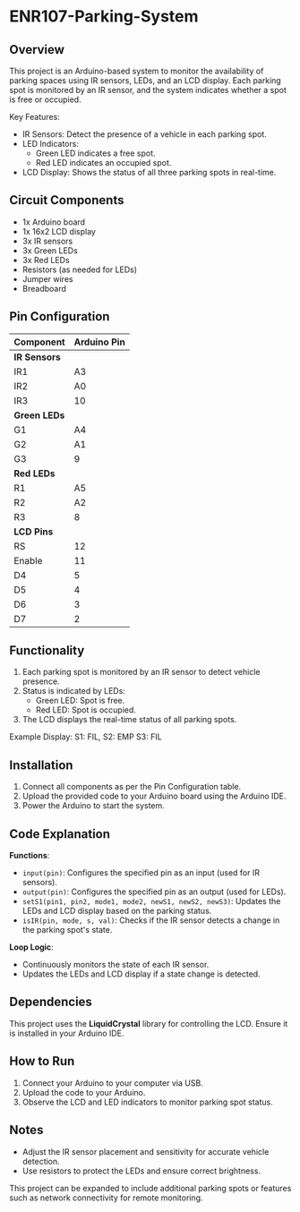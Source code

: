 # ENR107-Parking-System

Overview
--------
This project is an Arduino-based system to monitor the availability of parking spaces using IR sensors, LEDs, and an LCD display. Each parking spot is monitored by an IR sensor, and the system indicates whether a spot is free or occupied.

Key Features:
- IR Sensors: Detect the presence of a vehicle in each parking spot.
- LED Indicators:
  - Green LED indicates a free spot.
  - Red LED indicates an occupied spot.
- LCD Display: Shows the status of all three parking spots in real-time.

Circuit Components
-------------------
- 1x Arduino board
- 1x 16x2 LCD display
- 3x IR sensors
- 3x Green LEDs
- 3x Red LEDs
- Resistors (as needed for LEDs)
- Jumper wires
- Breadboard

Pin Configuration
-----------------
| Component      | Arduino Pin |
|----------------|-------------|
| **IR Sensors** |             |
| IR1            | A3          |
| IR2            | A0          |
| IR3            | 10          |
| **Green LEDs** |             |
| G1             | A4          |
| G2             | A1          |
| G3             | 9           |
| **Red LEDs**   |             |
| R1             | A5          |
| R2             | A2          |
| R3             | 8           |
| **LCD Pins**   |             |
| RS             | 12          |
| Enable         | 11          |
| D4             | 5           |
| D5             | 4           |
| D6             | 3           |
| D7             | 2           |

Functionality
-------------
1. Each parking spot is monitored by an IR sensor to detect vehicle presence.
2. Status is indicated by LEDs:
   - Green LED: Spot is free.
   - Red LED: Spot is occupied.
3. The LCD displays the real-time status of all parking spots.

Example Display:
S1: FIL, S2: EMP S3: FIL

Installation
------------
1. Connect all components as per the Pin Configuration table.
2. Upload the provided code to your Arduino board using the Arduino IDE.
3. Power the Arduino to start the system.

Code Explanation
-----------------
**Functions**:
- `input(pin)`: Configures the specified pin as an input (used for IR sensors).
- `output(pin)`: Configures the specified pin as an output (used for LEDs).
- `setS1(pin1, pin2, mode1, mode2, newS1, newS2, newS3)`: Updates the LEDs and LCD display based on the parking status.
- `isIR(pin, mode, s, val)`: Checks if the IR sensor detects a change in the parking spot's state.

**Loop Logic**:
- Continuously monitors the state of each IR sensor.
- Updates the LEDs and LCD display if a state change is detected.

Dependencies
------------
This project uses the **LiquidCrystal** library for controlling the LCD. Ensure it is installed in your Arduino IDE.

How to Run
----------
1. Connect your Arduino to your computer via USB.
2. Upload the code to your Arduino.
3. Observe the LCD and LED indicators to monitor parking spot status.

Notes
-----
- Adjust the IR sensor placement and sensitivity for accurate vehicle detection.
- Use resistors to protect the LEDs and ensure correct brightness.

This project can be expanded to include additional parking spots or features such as network connectivity for remote monitoring.
